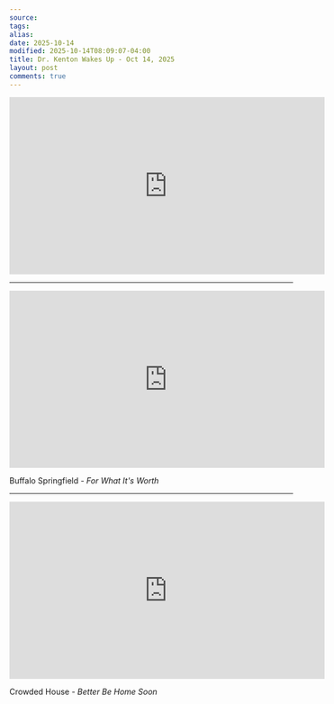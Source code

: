 ```yaml
---
source:
tags:
alias:
date: 2025-10-14
modified: 2025-10-14T08:09:07-04:00
title: Dr. Kenton Wakes Up - Oct 14, 2025
layout: post
comments: true
---
```


  

<iframe width="560" height="315" src="https://www.youtube.com/embed/244MysbAqXY" title="YouTube video player" frameborder="0" allow="accelerometer; autoplay; clipboard-write; encrypted-media; gyroscope; picture-in-picture; web-share" allowfullscreen></iframe>

<!-- <img src="{{site.baseurl}}/images/[REPLACE]" width="560"> -->

---

<iframe width="560" height="315" src="https://www.youtube.com/embed/1eD-8NTwP9I?si=J-4TnO2E7xgTL_Mh" title="YouTube video player" frameborder="0" allow="accelerometer; autoplay; clipboard-write; encrypted-media; gyroscope; picture-in-picture; web-share" referrerpolicy="strict-origin-when-cross-origin" allowfullscreen></iframe>

Buffalo Springfield - *For What It's Worth*

---

<iframe width="560" height="315" src="https://www.youtube.com/embed/AQOlwMKpmvQ?si=ShqIsdHv0RApqJWE" title="YouTube video player" frameborder="0" allow="accelerometer; autoplay; clipboard-write; encrypted-media; gyroscope; picture-in-picture; web-share" referrerpolicy="strict-origin-when-cross-origin" allowfullscreen></iframe>


Crowded House - *Better Be Home Soon*